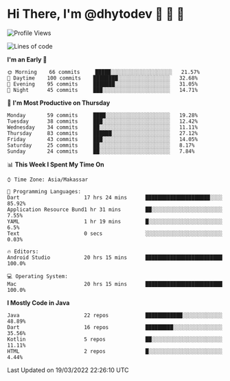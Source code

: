 # Hi There, I'm @dhytodev 👋 👋 👋

<!--
**DhytoDev/dhytodev** is a ✨ _special_ ✨ repository because its `README.md` (this file) appears on your GitHub profile.

Here are some ideas to get you started:

- 🔭 I’m currently working on ...
- 🌱 I’m currently learning ...
- 👯 I’m looking to collaborate on ...
- 🤔 I’m looking for help with ...
- 💬 Ask me about ...
- 📫 How to reach me: ...
- 😄 Pronouns: ...
- ⚡ Fun fact: ...
-->

<!--START_SECTION:waka-->
![Profile Views](http://img.shields.io/badge/Profile%20Views-1-blue)

![Lines of code](https://img.shields.io/badge/From%20Hello%20World%20I%27ve%20Written-133%20Thousand%20lines%20of%20code-blue)

**I'm an Early 🐤** 

```text
🌞 Morning    66 commits     █████░░░░░░░░░░░░░░░░░░░░   21.57% 
🌆 Daytime    100 commits    ████████░░░░░░░░░░░░░░░░░   32.68% 
🌃 Evening    95 commits     ███████░░░░░░░░░░░░░░░░░░   31.05% 
🌙 Night      45 commits     ███░░░░░░░░░░░░░░░░░░░░░░   14.71%

```
📅 **I'm Most Productive on Thursday** 

```text
Monday       59 commits     ████░░░░░░░░░░░░░░░░░░░░░   19.28% 
Tuesday      38 commits     ███░░░░░░░░░░░░░░░░░░░░░░   12.42% 
Wednesday    34 commits     ██░░░░░░░░░░░░░░░░░░░░░░░   11.11% 
Thursday     83 commits     ██████░░░░░░░░░░░░░░░░░░░   27.12% 
Friday       43 commits     ███░░░░░░░░░░░░░░░░░░░░░░   14.05% 
Saturday     25 commits     ██░░░░░░░░░░░░░░░░░░░░░░░   8.17% 
Sunday       24 commits     ██░░░░░░░░░░░░░░░░░░░░░░░   7.84%

```


📊 **This Week I Spent My Time On** 

```text
⌚︎ Time Zone: Asia/Makassar

💬 Programming Languages: 
Dart                     17 hrs 24 mins      █████████████████████░░░░   85.92% 
Application Resource Bund1 hr 31 mins        ██░░░░░░░░░░░░░░░░░░░░░░░   7.55% 
YAML                     1 hr 19 mins        █░░░░░░░░░░░░░░░░░░░░░░░░   6.5% 
Text                     0 secs              ░░░░░░░░░░░░░░░░░░░░░░░░░   0.03%

🔥 Editors: 
Android Studio           20 hrs 15 mins      █████████████████████████   100.0%

💻 Operating System: 
Mac                      20 hrs 15 mins      █████████████████████████   100.0%

```

**I Mostly Code in Java** 

```text
Java                     22 repos            ████████████░░░░░░░░░░░░░   48.89% 
Dart                     16 repos            █████████░░░░░░░░░░░░░░░░   35.56% 
Kotlin                   5 repos             ██░░░░░░░░░░░░░░░░░░░░░░░   11.11% 
HTML                     2 repos             █░░░░░░░░░░░░░░░░░░░░░░░░   4.44%

```



 Last Updated on 19/03/2022 22:26:10 UTC
<!--END_SECTION:waka-->
